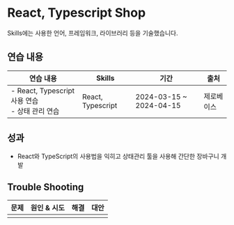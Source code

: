 # React, Typescript Shop

Skills에는 사용한 언어, 프레임워크, 라이브러리 등을 기술했습니다.

## 연습 내용

| 연습 내용                                           | Skills            | 기간                    | 출처       |
| --------------------------------------------------- | ----------------- | ----------------------- | ---------- |
| - React, Typescript 사용 연습 <br> - 상태 관리 연습 | React, Typescript | 2024-03-15 ~ 2024-04-15 | 제로베이스 |

## 성과

- React와 TypeScript의 사용법을 익히고 상태관리 툴을 사용해 간단한 장바구니 개발

## Trouble Shooting

| 문제 | 원인 & 시도 | 해결 | 대안 |
| ---- | ----------- | ---- | ---- |
|      |             |      |      |
